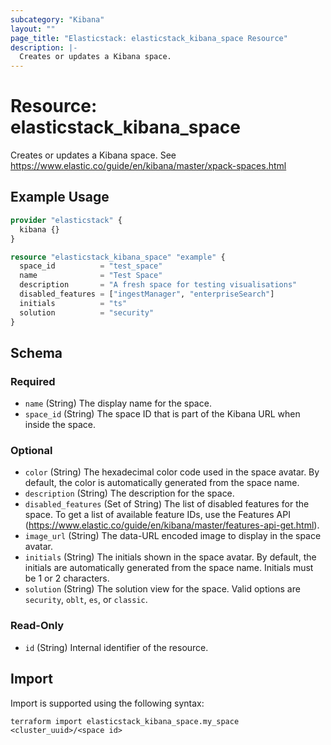 ```yaml
---
subcategory: "Kibana"
layout: ""
page_title: "Elasticstack: elasticstack_kibana_space Resource"
description: |-
  Creates or updates a Kibana space.
---
```


# Resource: elasticstack_kibana_space

Creates or updates a Kibana space. See https://www.elastic.co/guide/en/kibana/master/xpack-spaces.html

## Example Usage

```terraform
provider "elasticstack" {
  kibana {}
}

resource "elasticstack_kibana_space" "example" {
  space_id          = "test_space"
  name              = "Test Space"
  description       = "A fresh space for testing visualisations"
  disabled_features = ["ingestManager", "enterpriseSearch"]
  initials          = "ts"
  solution          = "security"
}
```

<!-- schema generated by tfplugindocs -->
## Schema

### Required

- `name` (String) The display name for the space.
- `space_id` (String) The space ID that is part of the Kibana URL when inside the space.

### Optional

- `color` (String) The hexadecimal color code used in the space avatar. By default, the color is automatically generated from the space name.
- `description` (String) The description for the space.
- `disabled_features` (Set of String) The list of disabled features for the space. To get a list of available feature IDs, use the Features API (https://www.elastic.co/guide/en/kibana/master/features-api-get.html).
- `image_url` (String) The data-URL encoded image to display in the space avatar.
- `initials` (String) The initials shown in the space avatar. By default, the initials are automatically generated from the space name. Initials must be 1 or 2 characters.
- `solution` (String) The solution view for the space. Valid options are `security`, `oblt`, `es`, or `classic`.

### Read-Only

- `id` (String) Internal identifier of the resource.

## Import

Import is supported using the following syntax:

```shell
terraform import elasticstack_kibana_space.my_space <cluster_uuid>/<space id>
```
